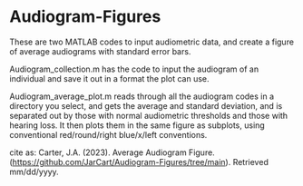 # Audiogram-Figures

These are two MATLAB codes to input audiometric data, and create a figure of average audiograms with standard error bars.

Audiogram_collection.m has the code to input the audiogram of an individual and save it out in a format the plot can use.

Audiogram_average_plot.m reads through all the audiogram codes in a directory you select, and gets the average and standard deviation, 
and is separated out by those with normal audiometric thresholds and those with hearing loss. It then plots them in the same figure
as subplots, using conventional red/round/right blue/x/left conventions.

cite as:
Carter, J.A. (2023). Average Audiogram Figure. (https://github.com/JarCart/Audiogram-Figures/tree/main). Retrieved mm/dd/yyyy.
